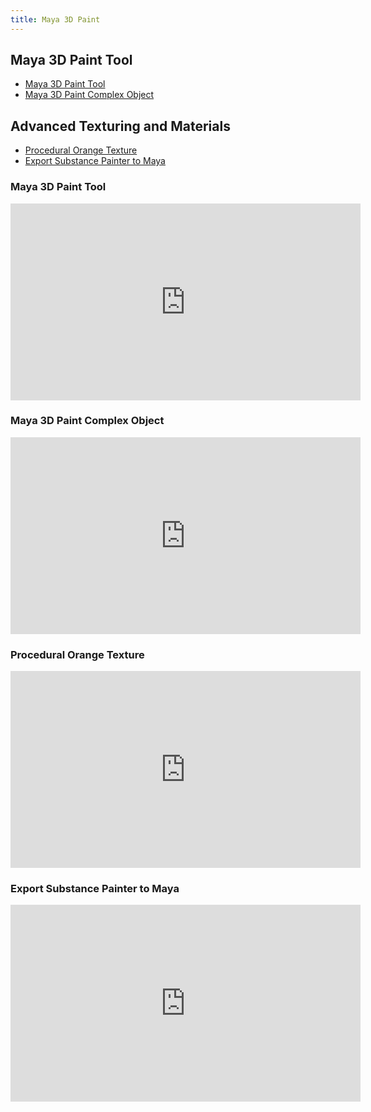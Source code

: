 ```yaml
---
title: Maya 3D Paint
---
```


## Maya 3D Paint Tool

- [Maya 3D Paint Tool](https://youtu.be/JIOns8Tkmhs)
- [Maya 3D Paint Complex Object](https://youtu.be/0JY8UA75qjI)

## Advanced Texturing and Materials

- [Procedural Orange Texture](https://youtu.be/5OrQVV_8ag0)
- [Export Substance Painter to Maya](https://youtu.be/sCKc_6nTRPM)

<div class="video-grid">

<div class="video-card">

### Maya 3D Paint Tool

<div class="iframe-16-9-container">
<iframe class="youTubeIframe" width="560" height="315" src="https://www.youtube.com/embed/JIOns8Tkmhs?rel=0" title="YouTube video player" frameborder="0" allow="accelerometer; autoplay; clipboard-write; encrypted-media; gyroscope; picture-in-picture; web-share" allowfullscreen></iframe>
</div>
</div>

<div class="video-card">

### Maya 3D Paint Complex Object

<div class="iframe-16-9-container">
<iframe class="youTubeIframe" width="560" height="315" src="https://www.youtube.com/embed/0JY8UA75qjI?rel=0" title="YouTube video player" frameborder="0" allow="accelerometer; autoplay; clipboard-write; encrypted-media; gyroscope; picture-in-picture; web-share" allowfullscreen></iframe>
</div>
</div>

<div class="video-card">

### Procedural Orange Texture

<div class="iframe-16-9-container">
<iframe class="youTubeIframe" width="560" height="315" src="https://www.youtube.com/embed/5OrQVV_8ag0?rel=0" title="YouTube video player" frameborder="0" allow="accelerometer; autoplay; clipboard-write; encrypted-media; gyroscope; picture-in-picture; web-share" allowfullscreen></iframe>
</div>
</div>

<div class="video-card">

### Export Substance Painter to Maya

<div class="iframe-16-9-container">
<iframe class="youTubeIframe"  width="560" height="315" src="https://www.youtube.com/embed/sCKc_6nTRPM?rel=0" title="YouTube video player" frameborder="0" allow="accelerometer; autoplay; clipboard-write; encrypted-media; gyroscope; picture-in-picture; web-share" allowfullscreen></iframe>
</div>
</div>

</div>
